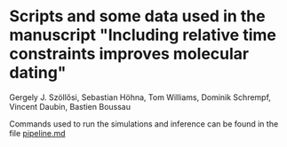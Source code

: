 # Scripts and some data used in the manuscript "Including relative time constraints improves molecular dating"
Gergely J. Szöllősi, Sebastian Höhna, Tom Williams, Dominik Schrempf, Vincent Daubin, Bastien Boussau

Commands used to run the simulations and inference can be found in the file [pipeline.md](pipeline.md)
